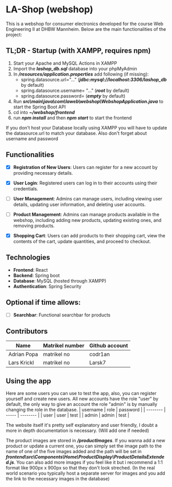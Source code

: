 # LA-Shop (webshop)

This is a webshop for consumer electronics developed for the course Web Engineering II at DHBW Mannheim. Below are the main functionalities of the project:

## TL;DR - Startup (with XAMPP, requires npm)

1.  Start your Apache and MySQL Actions in XAMPP
2.  Import the **_lashop_db.sql_** database into your phpMyAdmin
3.  In **_/resources/application.properties_** add following (if missing):
    - spring.datasource.url="..." (**_jdbc:mysql://localhost:3306/lashop_db_** by default)
    - spring.datasource.username= "..." (**_root_** by default)
    - spring.datasource.password= (**_empty_** by default)
4.  Run **_src\main\java\com\laweb\webshop\WebshopApplication.java_** to start the Spring Boot API
5.  cd into **_~/webshop/frontend_**
6.  run **_npm install_** and then **_npm start_** to start the frontend

If you don't host your Database locally using XAMPP you will have to update the datasource.url to match your database. Also don't forget about username and password

## Functionalities

- [x] **Registration of New Users**: Users can register for a new account by providing necessary details.

- [x] **User Login**: Registered users can log in to their accounts using their credentials.

- [ ] **User Management**: Admins can manage users, including viewing user details, updating user information, and deleting user accounts.

- [ ] **Product Management**: Admins can manage products available in the webshop, including adding new products, updating existing ones, and removing products.

- [x] **Shopping Cart**: Users can add products to their shopping cart, view the contents of the cart, update quantities, and proceed to checkout.

## Technologies

- **Frontend**: React
- **Backend**: Spring boot
- **Database**: MySQL (hosted through XAMPP)
- **Authentication**: Spring Security

## Optional if time allows:

- [ ] **Searchbar**: Functional searchbar for products

## Contributors

| Name        | Matrikel number | Github account |
| ----------- | --------------- | -------------- |
| Adrian Popa | matrikel no     | codr1an        |
| Lars Krickl | matrikel no     | Larsk7         |

## Using the app

Here are some users you can use to test the app, also, you can register yourself and create new users. All new accounts have the role "user" by default, the only way to give an account the role "admin" is by manually changing the role in the database.
| username | role | password |
| -------- | ----- | -------- |
| user | user | test |
| admin | admin | test |

The website itself it's pretty self explanatory and user friendly, I doubt a more in depth documentation is necessary. (Will add one if needed)

The product images are stored in **_/productImages_**. If you wanna add a new product or update a current one, you can simply set the image path to the name of one of the five images added and the path will be set in **_frontend\src\Components\Home\ProductDisplay\ProductDetailsExtended.js_**. You can also add more images if you feel like it but i recommend a 1:1 format like 900px x 900px so that they don't look streched. (In the real world scenario you typically host a separate server for images and you add the link to the necessary images in the database)
